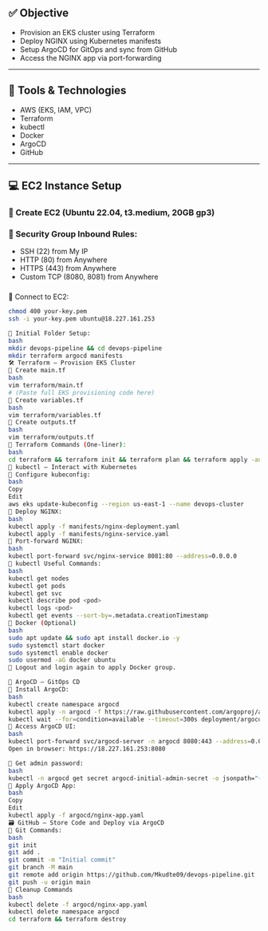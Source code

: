 ## ✅ Objective

- Provision an EKS cluster using Terraform  
- Deploy NGINX using Kubernetes manifests  
- Setup ArgoCD for GitOps and sync from GitHub  
- Access the NGINX app via port-forwarding  

---

## 🧰 Tools & Technologies

- AWS (EKS, IAM, VPC)  
- Terraform  
- kubectl  
- Docker  
- ArgoCD  
- GitHub  

---

## 💻 EC2 Instance Setup

### 🔹 Create EC2 (Ubuntu 22.04, t3.medium, 20GB gp3)

### 🔹 Security Group Inbound Rules:
- SSH (22) from My IP  
- HTTP (80) from Anywhere  
- HTTPS (443) from Anywhere  
- Custom TCP (8080, 8081) from Anywhere  

### 
🔹 Connect to EC2:
```bash
chmod 400 your-key.pem
ssh -i your-key.pem ubuntu@18.227.161.253

🔹 Initial Folder Setup:
bash
mkdir devops-pipeline && cd devops-pipeline
mkdir terraform argocd manifests
🛠️ Terraform – Provision EKS Cluster
🔹 Create main.tf
bash
vim terraform/main.tf
# (Paste full EKS provisioning code here)
🔹 Create variables.tf
bash
vim terraform/variables.tf
🔹 Create outputs.tf
bash
vim terraform/outputs.tf
🔹 Terraform Commands (One-liner):
bash
cd terraform && terraform init && terraform plan && terraform apply -auto-approve
🧪 kubectl – Interact with Kubernetes
🔹 Configure kubeconfig:
bash
Copy
Edit
aws eks update-kubeconfig --region us-east-1 --name devops-cluster
🔹 Deploy NGINX:
bash
kubectl apply -f manifests/nginx-deployment.yaml
kubectl apply -f manifests/nginx-service.yaml
🔹 Port-forward NGINX:
bash
kubectl port-forward svc/nginx-service 8081:80 --address=0.0.0.0
🔹 kubectl Useful Commands:
bash
kubectl get nodes
kubectl get pods
kubectl get svc
kubectl describe pod <pod>
kubectl logs <pod>
kubectl get events --sort-by=.metadata.creationTimestamp
🐳 Docker (Optional)
bash
sudo apt update && sudo apt install docker.io -y
sudo systemctl start docker
sudo systemctl enable docker
sudo usermod -aG docker ubuntu
🔄 Logout and login again to apply Docker group.

🔄 ArgoCD – GitOps CD
🔹 Install ArgoCD:
bash
kubectl create namespace argocd
kubectl apply -n argocd -f https://raw.githubusercontent.com/argoproj/argo-cd/stable/manifests/install.yaml
kubectl wait --for=condition=available --timeout=300s deployment/argocd-server -n argocd
🔹 Access ArgoCD UI:
bash
kubectl port-forward svc/argocd-server -n argocd 8080:443 --address=0.0.0.0
Open in browser: https://18.227.161.253:8080

🔹 Get admin password:
bash
kubectl -n argocd get secret argocd-initial-admin-secret -o jsonpath="{.data.password}" | base64 -d
🔹 Apply ArgoCD App:
bash
Copy
Edit
kubectl apply -f argocd/nginx-app.yaml
🗃️ GitHub – Store Code and Deploy via ArgoCD
🔹 Git Commands:
bash
git init
git add .
git commit -m "Initial commit"
git branch -M main
git remote add origin https://github.com/Mkudte09/devops-pipeline.git
git push -u origin main
🧹 Cleanup Commands
bash
kubectl delete -f argocd/nginx-app.yaml
kubectl delete namespace argocd
cd terraform && terraform destroy
